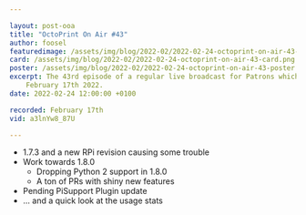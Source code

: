 ```yaml
---

layout: post-ooa
title: "OctoPrint On Air #43"
author: foosel
featuredimage: /assets/img/blog/2022-02/2022-02-24-octoprint-on-air-43-card.png
card: /assets/img/blog/2022-02/2022-02-24-octoprint-on-air-43-card.png
poster: /assets/img/blog/2022-02/2022-02-24-octoprint-on-air-43-poster.png
excerpt: The 43rd episode of a regular live broadcast for Patrons which was recorded on 
    February 17th 2022.
date: 2022-02-24 12:00:00 +0100

recorded: February 17th
vid: a3lnYw8_87U

---
```


  * 1.7.3 and a new RPi revision causing some trouble
  * Work towards 1.8.0
    * Dropping Python 2 support in 1.8.0
    * A ton of PRs with shiny new features
  * Pending PiSupport Plugin update
  * ... and a quick look at the usage stats
